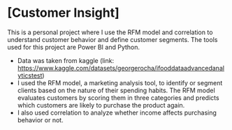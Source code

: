 # [Customer Insight]

This is a personal project where I use the RFM model and correlation to understand customer behavior and define customer segments. The tools used for this project are Power BI and Python.
- Data was taken from kaggle (link: https://www.kaggle.com/datasets/georgerocha/ifooddataadvancedanalyticstest)
- I used the RFM model, a marketing analysis tool, to identify or segment clients based on the nature of their spending habits. The RFM model evaluates customers by scoring them in three categories and predicts which customers are likely to purchase the product again.
- I also used correlation to analyze whether income affects purchasing behavior or not.

